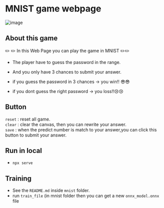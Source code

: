 # MNIST game webpage

![image](https://user-images.githubusercontent.com/87161615/209970543-7806e2d7-1bb0-40f0-8201-1722da21529f.png)
  
## About this game
:pencil2: :pencil2:  In this Web Page you can play the game in MNIST  :pencil2::pencil2:  
- The player have to guess the password in the range.  
- And you only have 3 chances to submit your answer.  


 - if you guess the password in 3 chances -> you win!! :sunglasses::sunglasses:
-  if you dont guess the right password   -> you loss!!:cry::cry:  
  
    

## Button  
`reset` : reset all game.  
`clear` : clear the canvas, then you can rewrite your answer.  
`save`  : when the predict number is match to your answer,you can click this button to submit your answer.  
  
## Run in local

- `npx serve`

## Training

- See the `README.md` inside `mnist` folder.
- run `train_file` (in mnist folder then you can get a new `onnx_model.onnx` file

